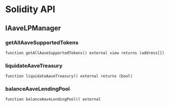 # Solidity API

## IAaveLPManager

### getAllAaveSupportedTokens

```solidity
function getAllAaveSupportedTokens() external view returns (address[])
```

### liquidateAaveTreasury

```solidity
function liquidateAaveTreasury() external returns (bool)
```

### balanceAaveLendingPool

```solidity
function balanceAaveLendingPool() external
```

